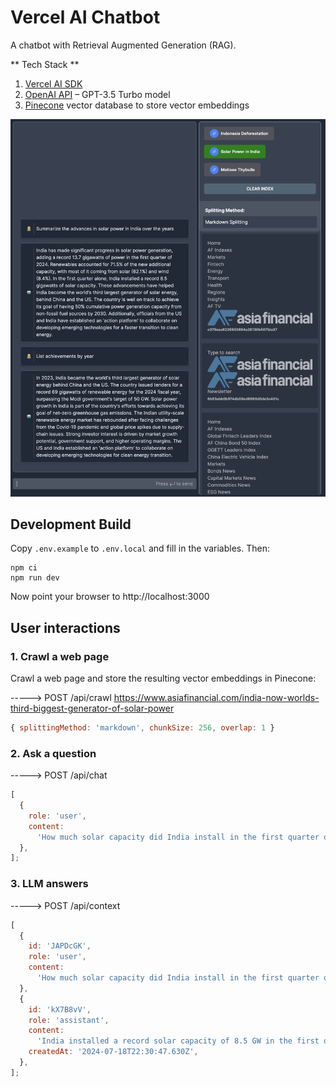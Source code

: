 # Vercel AI Chatbot

A chatbot with Retrieval Augmented Generation (RAG).

** Tech Stack **

1. [Vercel AI SDK](https://sdk.vercel.ai/)
2. [OpenAI API](https://platform.openai.com) – GPT-3.5 Turbo model
3. [Pinecone](https://www.pinecone.io/) vector database to store vector
   embeddings

![Screenshot](assets/screenshot.png)

## Development Build

Copy `.env.example` to `.env.local` and fill in the variables. Then:

```shell
npm ci
npm run dev
```

Now point your browser to http://localhost:3000

## User interactions

### 1. Crawl a web page

Crawl a web page and store the resulting vector embeddings in Pinecone:

-----> POST /api/crawl
https://www.asiafinancial.com/india-now-worlds-third-biggest-generator-of-solar-power

```js
{ splittingMethod: 'markdown', chunkSize: 256, overlap: 1 }
```

### 2. Ask a question

-----> POST /api/chat

```js
[
  {
    role: 'user',
    content:
      'How much solar capacity did India install in the first quarter of 2024?',
  },
];
```

### 3. LLM answers

-----> POST /api/context

```js
[
  {
    id: 'JAPDcGK',
    role: 'user',
    content:
      'How much solar capacity did India install in the first quarter of 2024?',
  },
  {
    id: 'kX7B8vV',
    role: 'assistant',
    content:
      'India installed a record solar capacity of 8.5 GW in the first quarter of 2024.',
    createdAt: '2024-07-18T22:30:47.630Z',
  },
];
```
